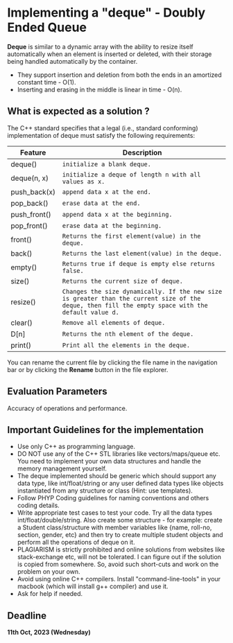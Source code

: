 # Implementing a "deque" - Doubly Ended Queue

**Deque** is similar to a dynamic array with the ability to resize itself automatically when an element is inserted or deleted, with their storage being handled automatically by the container.

- They support insertion and deletion from both the ends in an amortized constant time - O(1).
- Inserting and erasing in the middle is linear in time - O(n).

## What is expected as a solution ?

The C++ standard specifies that a legal (i.e., standard conforming) implementation of deque must satisfy the following requirements:

|Feature         |Description                    |
|----------------|-------------------------------|
|deque()         |`initialize a blank deque.`    |
|deque(n, x)     |`initialize a deque of length n with all values as x.`    |
|push_back(x)    |`append data x at the end.`    |
|pop_back()      |`erase data at the end.`       |
|push_front()      |`append data x at the beginning.`       |
|pop_front()      |`erase data at the beginning.`       |
|front()      |`Returns the first element(value) in the deque.`       |
|back()      |`Returns the last element(value) in the deque.`       |
|empty()      |`Returns true if deque is empty else returns false.`       |
|size()      |`Returns the current size of deque.`       |
|resize()      |`Changes the size dynamically. If the new size is greater than the current size of the deque, then fill the empty space with the default value d.`       |
|clear()      |`Remove all elements of deque.`       |
|D[n]      |`Returns the nth element of the deque.`       |
|print()   |`Print all the elements in the deque.`|


You can rename the current file by clicking the file name in the navigation bar or by clicking the **Rename** button in the file explorer.

## Evaluation Parameters
Accuracy of operations and performance.

## Important Guidelines for the implementation

- Use only C++ as programming language.
- DO NOT use any of the C++ STL libraries like vectors/maps/queue etc. You need to implement your own data structures and handle the memory management yourself.
- The deque implemented should be generic which should support any data type, like int/float/string or any user defined data types like objects instantiated from any structure or class (Hint: use templates).
- Follow PHYP Coding guidelines for naming conventions and others coding details.
- Write appropriate test cases to test your code. Try all the data types int/float/double/string. Also create some structure - for example: create a Student class/structure with member variables like {name, roll-no, section, gender, etc} and then try to create multiple student objects and perform all the operations of deque on it.
- PLAGIARISM is strictly prohibited and online solutions from websites like stack-exchange etc, will not be tolerated. I can figure out if the solution is copied from somewhere. So, avoid such short-cuts and work on the problem on your own.
- Avoid using online C++ compilers. Install "command-line-tools" in your macbook (which will install g++ compiler) and use it.
- Ask for help if needed.

## Deadline

**11th Oct, 2023 (Wednesday)**

